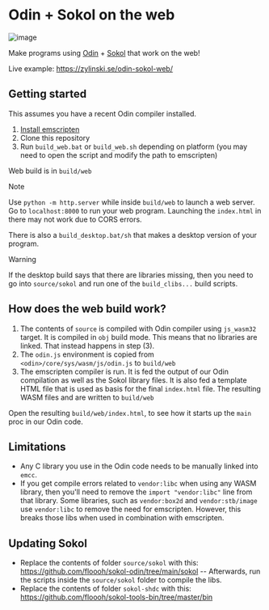 # Odin + Sokol on the web

![image](https://github.com/user-attachments/assets/af9c11e3-c724-4107-9af4-9f2ac469b88b)

Make programs using [Odin](https://odin-lang.org/) + [Sokol](https://github.com/floooh/sokol) that work on the web!

Live example: https://zylinski.se/odin-sokol-web/

## Getting started

This assumes you have a recent Odin compiler installed.

1. [Install emscripten](https://emscripten.org/docs/getting_started/downloads.html#installation-instructions-using-the-emsdk-recommended)
2. Clone this repository
3. Run `build_web.bat` or `build_web.sh` depending on platform (you may need to open the script and modify the path to emscripten)

Web build is in `build/web`

> [!NOTE]
> Use `python -m http.server` while inside `build/web` to launch a web server. Go to `localhost:8000` to run your web program.
> Launching the `index.html` in there may not work due to CORS errors.

There is also a `build_desktop.bat/sh` that makes a desktop version of your program.

> [!WARNING]
> If the desktop build says that there are libraries missing, then you need to go into `source/sokol` and run one of the `build_clibs...` build scripts.

## How does the web build work?

1. The contents of `source` is compiled with Odin compiler using `js_wasm32` target. It is compiled in `obj` build mode. This means that no libraries are linked. That instead happens in step (3).
2. The `odin.js` environment is copied from `<odin>/core/sys/wasm/js/odin.js` to `build/web`
3. The emscripten compiler is run. It is fed the output of our Odin compilation as well as the Sokol library files. It is also fed a template HTML file that is used as basis for the final `index.html` file. The resulting WASM files and are written to `build/web`

Open the resulting `build/web/index.html`, to see how it starts up the `main` proc in our Odin code.

## Limitations

- Any C library you use in the Odin code needs to be manually linked into `emcc`.
- If you get compile errors related to `vendor:libc` when using any WASM library, then you'll need to remove the `import "vendor:libc"` line from that library. Some libraries, such as `vendor:box2d` and `vendor:stb/image` use `vendor:libc` to remove the need for emscripten. However, this breaks those libs when used in combination with emscripten.

## Updating Sokol

- Replace the contents of folder `source/sokol` with this: https://github.com/floooh/sokol-odin/tree/main/sokol -- Afterwards, run the scripts inside the `source/sokol` folder to compile the libs.
- Replace the contents of folder `sokol-shdc` with this: https://github.com/floooh/sokol-tools-bin/tree/master/bin
